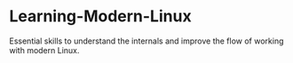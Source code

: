 # Learning-Modern-Linux
Essential skills to understand the internals and improve the flow of working with modern Linux.
